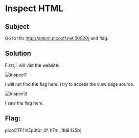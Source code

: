# Inspect HTML
## Subject  
Go to this http://saturn.picoctf.net:50920/ and flag. 

## Solution
First, i will vist the website: 

![inspect1](https://user-images.githubusercontent.com/84562630/159233682-d6f813a8-81d4-4d2b-b5ed-eecefead5d1f.PNG)

i will not find the flag here. i try to access the view page source.

![inspect2](https://user-images.githubusercontent.com/84562630/159234075-3df2fcee-89c8-42e7-b899-d6482a6dc9a9.PNG)

I saw the flag here.
## Flag: 
picoCTF{1n5p3t0r_0f_h7ml_1fd8425b}

